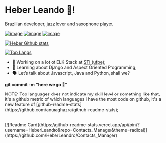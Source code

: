 # Heber Leando 🎷!
Brazilian developer, jazz lover and saxophone player. <br>


[![image](https://img.shields.io/badge/LinkedIn-0077B5)](https://www.linkedin.com/in/heberleandroluz/)
[![image](https://img.shields.io/badge/Gmail-D14836)](mailto:heberleandroluz@gmail.com)
[![image](https://img.shields.io/badge/Instagram-E4405F)](https://www.instagram.com/heberleandroluz/)

[![Heber Github stats](https://github-readme-stats.vercel.app/api?username=HeberLeandro&layout=compact&count_private=true&show_icons=true&bg_color=30,e96443,904e95&title_color=fff&text_color=fff&icon_color=fff)](https://github.com/HeberLeandro)

[![Top Langs](https://github-readme-stats.vercel.app/api/top-langs/?username=HeberLeandro&&langs_count=8&layout=compact&theme=radical)](https://github.com/HeberLeandro/)


- 💪 Working on a lot of ELK Stack at [STI (ufpe)](https://www.ufpe.br/sti);
- 🧠 Learning about Django and Aspect Oriented Programming;
- 🗣 Let’s talk about Javascript, Java and Python, shall we? 



**git commit -m "here we go 🚀"**
<p>
NOTE: Top languages does not indicate my skill level or something like that, it's a github metric of which languages i have the most code on github, it's a new feature of [github-readme-stats](https://github.com/anuraghazra/github-readme-stats);
</p>
<br>
[![Readme Card](https://github-readme-stats.vercel.app/api/pin/?username=HeberLeandro&repo=Contacts_Manager&theme=radical)](https://github.com/HeberLeandro/Contacts_Manager)


<!--
**HeberLeandro/HeberLeandro** is a ✨ _special_ ✨ repository because its `README.md` (this file) appears on your GitHub profile.

Here are some ideas to get you started:

- 🔭 I’m currently working on ...
- 🌱 I’m currently learning ...
- 👯 I’m looking to collaborate on ...
- 🤔 I’m looking for help with ...
- 💬 Ask me about ...
- 📫 How to reach me: ...
- 😄 Pronouns: ...
- ⚡ Fun fact: ...
-->
